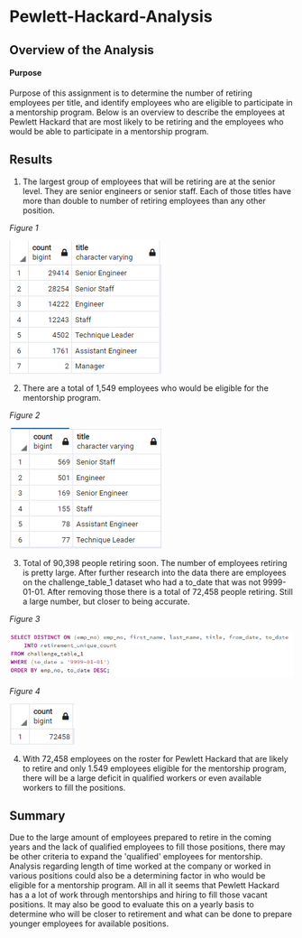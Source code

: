 # Pewlett-Hackard-Analysis

## Overview of the Analysis

#### Purpose

Purpose of this assignment is to determine the number of retiring employees per title, and identify employees who are eligible to participate in a mentorship program. Below is an overview to describe the employees at Pewlett Hackard that are most likely to be retiring and the employees who would be able to participate in a mentorship program.


## Results

1. The largest group of employees that will be retiring are at the senior level. They are senior engineers or senior staff. Each of those titles have more than double to number of retiring employees than any other position.

*Figure 1*

![alt text](https://github.com/CCoelho372/Pewlett-Hackard-Analysis/blob/main/retiring_titles_count.PNG)

2. There are a total of 1,549 employees who would be eligible for the mentorship program.

*Figure 2*

![alt text](https://github.com/CCoelho372/Pewlett-Hackard-Analysis/blob/main/mentorship_titles_count.PNG)

3. Total of 90,398 people retiring soon. The number of employees retiring is pretty large. After further research into the data there are employees on the challenge_table_1 dataset who had a to_date that was not 9999-01-01. After removing those there is a total of 72,458 people retiring. Still a large number, but closer to being accurate.

*Figure 3*

![alt text](https://github.com/CCoelho372/Pewlett-Hackard-Analysis/blob/main/retiring_count.PNG)

*Figure 4*

![alt text](https://github.com/CCoelho372/Pewlett-Hackard-Analysis/blob/main/retiring_count_numeric.PNG)

4. With 72,458 employees on the roster for Pewlett Hackard that are likely to retire and only 1.549 employees eligible for the mentorship program, there will be a large deficit in qualified workers or even available workers to fill the positions. 

## Summary

Due to the large amount of employees prepared to retire in the coming years and the lack of qualified employees to fill those positions, there may be other criteria to expand the 'qualified' employees for mentorship. Analysis regarding length of time worked at the company or worked in various positions could also be a determining factor in who would be eligible for a mentorship program. All in all it seems that Pewlett Hackard has a a lot of work through mentorships and hiring to fill those vacant positions. It may also be good to evaluate this on a yearly basis to determine who will be closer to retirement and what can be done to prepare younger employees for available positions.
